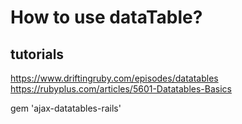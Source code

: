 # How to use dataTable?

## tutorials 

https://www.driftingruby.com/episodes/datatables
https://rubyplus.com/articles/5601-Datatables-Basics

gem 'ajax-datatables-rails'